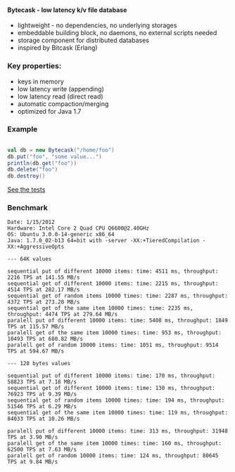 #### Bytecask - low latency k/v file database ####

* lightweight - no dependencies, no underlying storages
* embeddable building block, no daemons, no external scripts needed
* storage component for distributed databases
* inspired by Bitcask (Erlang)

### Key properties: ###

* keys in memory
* low latency write (appending)
* low latency read (direct read)
* automatic compaction/merging
* optimized for Java 1.7

### Example ###

```scala

val db = new Bytecask("/home/foo")
db.put("foo", "some value...")
println(db.get("foo"))
db.delete("foo")
db.destroy()

```
[See the tests](https://github.com/pbudzik/bytecask/blob/master/src/test/scala/bytecask/BasicSuite.scala)

### Benchmark ####
```
Date: 1/15/2012
Hardware: Intel Core 2 Quad CPU Q6600@2.40GHz
OS: Ubuntu 3.0.0-14-generic x86_64
Java: 1.7.0_02-b13 64=bit with -server -XX:+TieredCompilation -XX:+AggressiveOpts

--- 64K values

sequential put of different 10000 items: time: 4511 ms, throughput: 2216 TPS at 141.55 MB/s
sequential get of different 10000 items: time: 2215 ms, throughput: 4514 TPS at 282.17 MB/s
sequential get of random items 10000 times: time: 2287 ms, throughput: 4372 TPS at 273.28 MB/s
sequential get of the same item 10000 times: time: 2235 ms, throughput: 4474 TPS at 279.64 MB/s
paralell put of different 10000 items: time: 5408 ms, throughput: 1849 TPS at 115.57 MB/s
paralell get of the same item 10000 times: time: 953 ms, throughput: 10493 TPS at 680.82 MB/s
paralell get of random 10000 items: time: 1051 ms, throughput: 9514 TPS at 594.67 MB/s

--- 128 bytes values

sequential put of different 10000 items: time: 170 ms, throughput: 58823 TPS at 7.18 MB/s
sequential get of different 10000 items: time: 130 ms, throughput: 76923 TPS at 9.39 MB/s
sequential get of random items 10000 times: time: 194 ms, throughput: 51546 TPS at 6.29 MB/s
sequential get of the same item 10000 times: time: 119 ms, throughput: 84033 TPS at 10.26 MB/s

paralell put of different 10000 items: time: 313 ms, throughput: 31948 TPS at 3.90 MB/s
paralell get of the same item 10000 times: time: 160 ms, throughput: 62500 TPS at 7.63 MB/s
paralell get of random 10000 items: time: 124 ms, throughput: 80645 TPS at 9.84 MB/s
```

